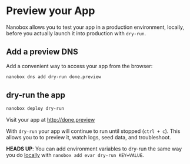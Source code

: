 # Preview your App

Nanobox allows you to test your app in a production environment, locally, before you actually launch it into production with `dry-run`.

## Add a preview DNS
Add a convenient way to access your app from the browser:

```bash
nanobox dns add dry-run done.preview
```

## dry-run the app

```bash
nanobox deploy dry-run
```

Visit your app at <a href="http://done.preview" target="\_blank">http://done.preview</a>

With `dry-run` your app will continue to run until stopped (`ctrl + c`). This allows you to to preview it, watch logs, seed data, and troubleshoot.

**HEADS UP**: You can add environment variables to dry-run the same way you do [locally](/nodejs/done/local-evars) with `nanobox add evar dry-run KEY=VALUE`.
